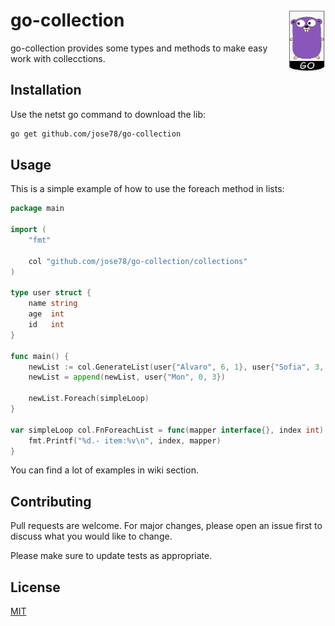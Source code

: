 # go-collection <img align="right" width="60" height="100" src="gopher.jpg">

go-collection provides some types and methods to make easy work with collecctions. 

## Installation

Use the netst go command to download the lib:

```bash
go get github.com/jose78/go-collection
```

## Usage
This is a simple example of how to use the foreach method in lists: 
```go
package main

import (
	"fmt"

	col "github.com/jose78/go-collection/collections"
)

type user struct {
	name string
	age  int
	id   int
}

func main() {
	newList := col.GenerateList(user{"Alvaro", 6, 1}, user{"Sofia", 3, 2})
	newList = append(newList, user{"Mon", 0, 3})

	newList.Foreach(simpleLoop)
}

var simpleLoop col.FnForeachList = func(mapper interface{}, index int) {
	fmt.Printf("%d.- item:%v\n", index, mapper)
}
```

You can find a lot of examples in wiki section.

## Contributing
Pull requests are welcome. For major changes, please open an issue first to discuss what you would like to change.

Please make sure to update tests as appropriate.

## License
[MIT](https://choosealicense.com/licenses/mit/)
